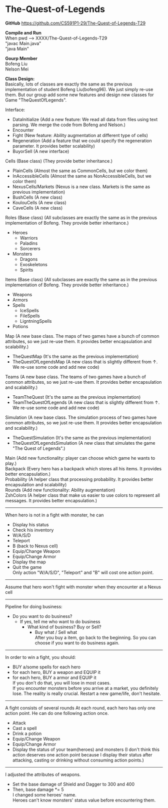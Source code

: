 # The-Quest-of-Legends

**GitHub**
https://github.com/CS591P1-29/The-Quest-of-Legends-T29  

**Compile and Run**  
When pwd --> XXXX/The-Quest-of-Legends-T29  
"javac Main.java"  
"java Main"  

**Gourp Member**  
Bofeng Liu  
Nelson Mei

**Class Design:**  
Basically, lots of classes are exactly the same as the previous implementation of student Bofeng Liu(bofeng96). We just simply re-use them.
But our group add some new features and design new classes for Game "TheQuestOfLegends".


Interface:
 - DataInitialize (Add a new feature: We read all data from files using text parsing. We merge the code from Bofeng and Nelson.)
 - Encounter
 - Fight (New feature: Ability augmentation at different type of cells)
 - Regeneration (Add a feature that we could specify the regeneration parameter. It provides better scalability)
 - BuyorSell (A new interface)

Cells (Base class) (They provide better inheritance.)
   - PlainCells (Almost the same as CommonCells, but we color them)
   - InAccessibleCells (Almost the same as NonAccessibleCells, but we color them)
   - NexusCells/Markets (Nexus is a new class. Markets is the same as previous implementation)
   - BushCells (A new class)
   - KoulouCells (A new class)
   - CaveCells (A new class)

Roles (Base class) (All subclasses are exactly the same as in the previous implementation of Bofeng. They provide better inheritance.)
   - Heroes
     - Warriors
     - Paladins
     - Sorcerers
   - Monsters
     - Dragons
     - Exoskeletons
     - Spirits

Items (Base class) (All subclasses are exactly the same as in the previous implementation of Bofeng. They provide better inheritance.)
   - Weapons
   - Armors
   - Spells
     - IceSpells
     - FileSpells
     - LigntningSpells
   - Potions

Map (A new base class. The maps of two games have a bunch of common attributes, so we just re-use them. It provides better encapsulation and scalability.)
   - TheQuestMap (It's the same as the previous implementation)
   - TheQuestOfLegendsMap (A new class that is slightly different from ↑. We re-use some code and add new code)  

Teams (A new base class. The teams of two games have a bunch of common attributes, so we just re-use them. It provides better encapsulation and scalability.)
   - TeamTheQuest (It's the same as the previous implementation)
   - TeamTheQuestOfLegends (A new class that is slightly different from ↑. We re-use some code and add new code)  

Simulation (A new base class. The simulation process of two games have common attributes, so we just re-use them. It provides better encapsulation and scalability.)
   - TheQuestSimulation (It's the same as the previous implementation)
   - TheQuestOfLegendsSimulation (A new class that simulates the game "The Quest of Legends".)

Main (Add new functionality: player can choose which game he wants to play.)  
Backpack (Every hero has a backpack which stores all his items. It provides better encapsulation.)  
Probability (A helper class that processing probability. It provides better encapsulation and scalability)  
Rounds (Add new functionality: Ability augmentation)  
ZshColors (A helper class that make us easier to use colors to represent all messages. It provides better encapsulation.)  

-----------------------------------------------
When hero is not in a fight with monster, he can
 - Display his status
 - Check his inventory
 - W/A/S/D
 - Teleport
 - B (back to Nexus cell)
 - Equip/Change Weapon
 - Equip/Change Armor
 - Display the map
 - Quit the game  
Only action "W/A/S/D", "Teleport" and "B" will cost one action point.

-----------------------------------------------
Assume that hero won't fight with monster when they encounter at a Nexus cell  

-----------------------------------------------
Pipeline for doing business:  
 - Do you want to do business?  
   - If yes, tell me who want to do business  
     - What kind of business? Buy or Sell?  
       - Buy what / Sell what  
After you buy a item, go back to the beginning. So you can choose if you want to do business again.  


-----------------------------------------------
In order to win a fight, you should:  
 - BUY a/some spells for each hero  
 - for each hero, BUY a weapon and EQUIP it   
 - for each hero, BUY a armor and EQUIP it  
If you don't do that, you will lose in most cases.  
If you encounter monsters before you arrive at a market, you definitely lose. The reality is really crucial. Restart a new game/life, don't hesitate.  


-----------------------------------------------
A fight consists of several rounds
At each round, each hero has only one action point. He can do one following action once.
 - Attack
 - Cast a spell
 - Drink a potion
 - Equip/Change Weapon
 - Equip/Change Armor
 - Display the status of your team(heroes) and monsters (I don't think this action deserves one action point because I display their status after attacking, casting or drinking without consuming action points.)

-----------------------------------------------
I adjusted the attributes of weapons. 
 - Set the base damage of Shield and Dagger to 300 and 400  
 - Then, base damage *= 5  
I changed some heroes' name.  
Heroes can't know monsters' status value before encountering them.  


